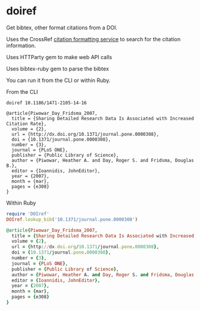 doiref
======

Get bibtex, other format citations from a DOI.

Uses the CrossRef [citation formatting service](http://labs.crossref.org/citation-formatting-service/) to search for the citation information.

Uses HTTParty gem to make web API calls

Uses bibtex-ruby gem to parse the bibtex

You can run it from the CLI or within Ruby. 

From the CLI

```
doiref 10.1186/1471-2105-14-16

@article{Piwowar_Day_Fridsma_2007,
  title = {Sharing Detailed Research Data Is Associated with Increased Citation Rate},
  volume = {2},
  url = {http://dx.doi.org/10.1371/journal.pone.0000308},
  doi = {10.1371/journal.pone.0000308},
  number = {3},
  journal = {PLoS ONE},
  publisher = {Public Library of Science},
  author = {Piwowar, Heather A. and Day, Roger S. and Fridsma, Douglas B.},
  editor = {Ioannidis, JohnEditor},
  year = {2007},
  month = {mar},
  pages = {e308}
}
```

Within Ruby
```ruby
require 'DOIref'
DOIref.lookup_bib('10.1371/journal.pone.0000308')

@article{Piwowar_Day_Fridsma_2007,
  title = {Sharing Detailed Research Data Is Associated with Increased Citation Rate},
  volume = {2},
  url = {http://dx.doi.org/10.1371/journal.pone.0000308},
  doi = {10.1371/journal.pone.0000308},
  number = {3},
  journal = {PLoS ONE},
  publisher = {Public Library of Science},
  author = {Piwowar, Heather A. and Day, Roger S. and Fridsma, Douglas B.},
  editor = {Ioannidis, JohnEditor},
  year = {2007},
  month = {mar},
  pages = {e308}
}
```